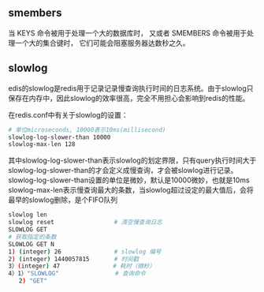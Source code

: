 ## smembers

当 KEYS 命令被用于处理一个大的数据库时， 又或者 SMEMBERS 命令被用于处理一个大的集合键时， 它们可能会阻塞服务器达数秒之久。

## slowlog

edis的slowlog是redis用于记录记录慢查询执行时间的日志系统。由于slowlog只保存在内存中，因此slowlog的效率很高，完全不用担心会影响到redis的性能。

在redis.conf中有关于slowlog的设置：

```bash
# 单位microseconds, 10000表示10ms(millisecond)
slowlog-log-slower-than 10000  
slowlog-max-len 128
```

其中slowlog-log-slower-than表示slowlog的划定界限，只有query执行时间大于slowlog-log-slower-than的才会定义成慢查询，才会被slowlog进行记录。slowlog-log-slower-than设置的单位是微妙，默认是10000微妙，也就是10ms 
slowlog-max-len表示慢查询最大的条数，当slowlog超过设定的最大值后，会将最早的slowlog删除，是个FIFO队列

```bash
slowlog len
slowlog reset                 # 清空慢查询日志
SLOWLOG GET
# 获取指定的条数
SLOWLOG GET N
1) (integer) 26               # slowlog 编号
2) (integer) 1440057815       # 时间戳
3）(integer) 47               # 耗时（微秒）
4）1）"SLOWLOG"                # 查询命令
   2) "GET"
```

